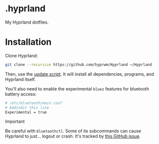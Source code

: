 # .hyprland

My Hyprland dotfiles.

# Installation

Clone Hyprland:

```bash
git clone --recursive https://github.com/hyprwm/Hyprland ~/Hyprland
```

Then, use the [update script](scripts/update_hyprland.sh). It will install all dependencies, programs, and Hyprland itself.

You'll also need to enable the experimental `bluez` features for bluetooth battery access:

```sh
# /etc/bluetooth/main.conf
# Add/edit this line
Experimental = true
```

> [!IMPORTANT]
> Be careful with `bluetoothctl`. Some of its subcommands can cause Hyprland to just... logout or crash. It's tracked by [this GitHub issue](https://github.com/bluez/bluez/issues/996).
